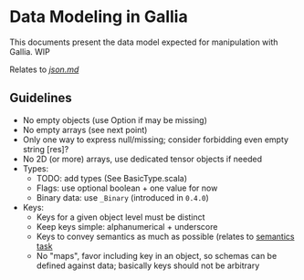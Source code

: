 # Data Modeling in Gallia

This documents present the data model expected for manipulation with Gallia.
WIP

Relates to [_json.md_](json.md)

## Guidelines
- <a name="a210113121804"></a> No empty objects (use Option if may be missing)
- <a name="a201104150254"></a> No empty arrays (see next point)
- <a name="a211212171620"></a> Only one way to express null/missing; consider forbidding even empty string [res]?
- <a name="a211212171834"></a> No 2D (or more) arrays, use dedicated tensor objects if needed
- <a name="a220302154326"></a> Types:
  - TODO: add types (See BasicType.scala)
  - <a name="a210513114314"></a> Flags: use optional boolean + one value for now
  - <a name="a220302154350"></a> Binary data: use `_Binary` (introduced in `0.4.0`)
- <a name="a220104142115"></a> Keys:
  - <a name="a201026170344"></a> Keys for a given object level must be distinct
  - <a name="a220104142116"></a> Keep keys simple: alphanumerical + underscore
  - <a name="a220104142117"></a> Keys to convey semantics as much as possible (relates to [semantics task](./semantics.md)
  - <a name="a220104142114"></a> No "maps", favor including key in an object, so schemas can be defined against data; basically keys should not be arbitrary
<br/>
<br/>
<br/>
<br/>
<br/>
<br/>
<br/>
<br/>
<br/>
<br/>
<br/>
<br/>
<br/>
<br/>
<br/>
<br/>
<br/>
<br/>
<br/>
<br/>
<br/>
<br/>
<br/>
<br/>
<br/>
<br/>
<br/>
<br/>
<br/>
<br/>
<br/>
<br/>
<br/>
<br/>
<br/>
<br/>
<br/>
<br/>
<br/>
<br/>
<br/>
<br/>
<br/>
<br/>
<br/>
<br/>
<br/>
<br/>
